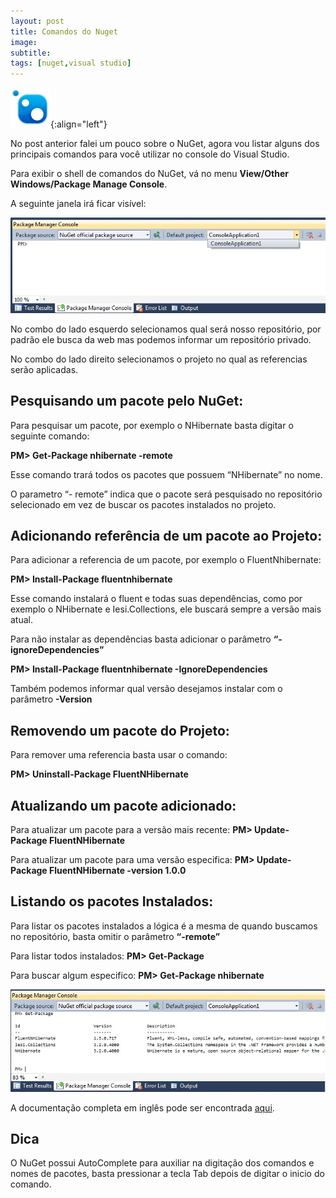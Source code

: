```yaml
---
layout: post
title: Comandos do Nuget
image:
subtitle:
tags: [nuget,visual studio]
---
```



![Nuget](/img/posts/nuget-64x64.png){:align="left"}

No post anterior falei um pouco sobre o NuGet, agora vou listar alguns dos principais comandos para você utilizar no console do Visual Studio.



Para exibir o shell de comandos do NuGet, vá no menu **View/Other Windows/Package Manage Console**.

A seguinte janela irá ficar  visível:

![nuget package manager](/img/posts/pm-nuget.jpg)

No combo do lado esquerdo selecionamos qual será nosso repositório, por padrão ele busca da web mas podemos informar um repositório privado.

No combo do lado direito selecionamos o projeto no qual as referencias serão aplicadas.

## Pesquisando um pacote pelo NuGet:

Para pesquisar um pacote, por exemplo o NHibernate basta digitar o seguinte comando:

**PM> Get-Package nhibernate -remote**

Esse comando trará todos os pacotes que possuem “NHibernate” no nome.

O parametro “- remote” indica que o pacote será pesquisado no repositório selecionado em vez de buscar os pacotes instalados no projeto.


## Adicionando referência de um pacote ao Projeto:

Para adicionar a referencia de um pacote, por exemplo o FluentNhibernate:

**PM> Install-Package fluentnhibernate**

Esse comando instalará o fluent e todas suas  dependências, como por exemplo o NHibernate e Iesi.Collections, ele buscará sempre a versão mais atual.

Para não instalar as dependências basta adicionar o parâmetro  **“-ignoreDependencies”**

**PM> Install-Package fluentnhibernate -IgnoreDependencies**

Também podemos informar qual versão desejamos instalar com o parâmetro  **-Version**

## Removendo um pacote do Projeto:

Para remover uma referencia basta usar o comando:

**PM> Uninstall-Package FluentNHibernate**

## Atualizando um pacote adicionado:

Para atualizar um pacote para a versão mais recente:
**PM> Update-Package FluentNHibernate**

Para atualizar um pacote para uma versão especifica:
**PM> Update-Package FluentNHibernate -version 1.0.0**

## Listando os pacotes Instalados:

Para listar os pacotes instalados a lógica é a mesma de quando buscamos no repositório, basta omitir o parâmetro **“-remote”**

Para listar todos instalados:
**PM> Get-Package**

Para buscar algum especifico:
**PM> Get-Package nhibernate**

![nuget package manager](/img/posts/pm-nuget-2.jpg)

A documentação completa em inglês pode ser encontrada [aqui](https://docs.microsoft.com/pt-br/nuget/).

## Dica

O NuGet possui AutoComplete para auxiliar na digitação dos comandos e nomes de pacotes, basta pressionar a tecla Tab depois de digitar o inicio do comando.
